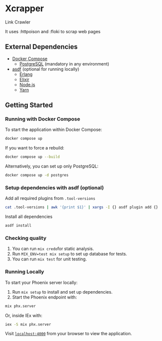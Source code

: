 # Xcrapper
Link Crawler

It uses :httpoison and :floki to scrap web pages

## External Dependencies

- [Docker Compose](https://docs.docker.com/compose/)
  - [PostgreSQL](https://www.postgresql.org/) (mandatory in any environment)
- [asdf](https://asdf-vm.com/) (optional for running locally)
  - [Erlang](https://www.erlang.org/)
  - [Elixir](https://elixir-lang.org/)
  - [Node.js](https://nodejs.org/)
  - [Yarn](https://yarnpkg.com/)

## Getting Started

### Running with Docker Compose

To start the application within Docker Compose:

```bash
docker compose up
```

If you want to force a rebuild:

```bash
docker compose up --build
```

Alternatively, you can set up only PostgreSQL:

```bash
docker compose up -d postgres
```

### Setup dependencies with asdf (optional)

Add all required plugins from `.tool-versions`

```bash
cat .tool-versions | awk '{print $1}' | xargs -I {} asdf plugin add {}
```

Install all dependencies

```bash
asdf install
```

### Checking quality

1. You can run `mix credo`for static analysis.
2. Run `MIX_ENV=test mix setup` to set up database for tests.
3. You can run `mix test` for unit testing.

### Running Locally

To start your Phoenix server locally:

1. Run `mix setup` to install and set up dependencies.
2. Start the Phoenix endpoint with:

```bash
mix phx.server
```

Or, inside IEx with:

```bash
iex -S mix phx.server
```

Visit [`localhost:4000`](http://localhost:4000) from your browser to view the application.